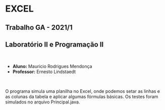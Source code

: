 # EXCEL

## **Trabalho GA - 2021/1**
## Laboratório II e Programação II

<br>

- **Aluno:** Mauricio Rodrigues Mendonça
- **Professor:** Ernesto Lindstaedt

</br>

O programa simula uma planilha no Excel, onde podemos setar as linhas e as colunas da tabela e aplicar algumas fórmulas básicas. Os testes foram simulados no arquivo Principal.java.